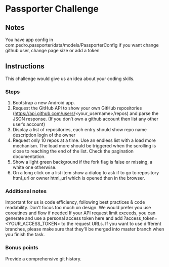 # Passporter Challenge

## Notes

You have app config in com.pedro.passporter/data/models/PassporterConfig if you want change github user, change page size or add a token

## Instructions

This challenge would give us an idea about your coding skills.

### Steps

1. Bootstrap a new Android app.
2. Request the GitHub API to show your own GitHub repositories
(https://api.github.com/users/<your_username>/repos) and parse the JSON
response. (If you don’t own a github account then list any other user’s account)
3. Display a list of repositories, each entry should show
repo name
description
login of the owner
4. Request only 10 repos at a time. Use an endless list with a load more
mechanism. The load more should be triggered when the scrolling is close to
reaching the end of the list. Check the pagination documentation.
5. Show a light green background if the fork flag is false or missing, a white one
otherwise.
6. On a long click on a list item show a dialog to ask if to go to repository html_url
or owner html_url which is opened then in the browser.

### Additional notes

Important for us is code efficiency, following best practices & code readability.
Don't focus too much on design.
We would prefer you use coroutines and flow if needed
If your API request limit exceeds, you can generate and use a personal access
token here and add ?access_token=<YOUR_ACCESS_TOKEN> to the request
URLs.
If you want to use different branches, please make sure that they'll be merged
into master branch when you finish the task.

### Bonus points

Provide a comprehensive git history.
